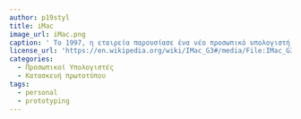 ```yaml
---
author: p19styl
title: iMac
image_url: iMac.png
caption: ' Το 1997, η εταιρεία παρουσίασε ένα νέο προσωπικό υπολογιστή, τον iMac. Το iMac είχε μεγάλη επιτυχία για την Apple.'
license_url: 'https://en.wikipedia.org/wiki/IMac_G3#/media/File:IMac_G3_Bondi_Blue,_three-quarters_view.png'
categories:
  - Προσωπικοί Υπολογιστές
  - Κατασκευή πρωτοτύπου
tags:
  - personal
  - prototyping
---
```

